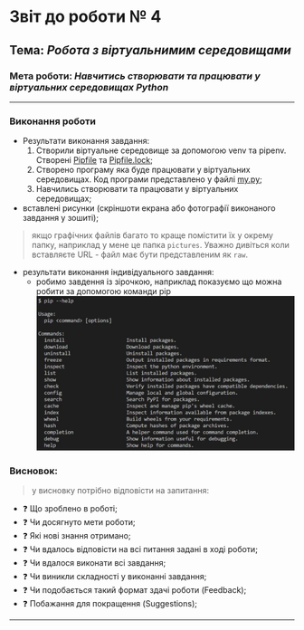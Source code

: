 # Звіт до роботи № 4
## Тема: _Робота з віртуальнимим середовищами_
### Мета роботи: _Навчитись створювати та працювати у віртуальних середовищах Python_
---
### Виконання роботи
- Результати виконання завдання:
    1. Створили віртуальне середовище за допомогою venv та pipenv. Створені [Pipfile](./Pipfile) та [Pipfile.lock](./Pipfile.lock);
    1. Створено програму яка буде працювати у віртуальних середовищах. Код програми представлено у файлі [my.py](./my.py);
    1. Навчились створювати та працювати у віртуальних середовищах;
- вставлені рисунки (скріншоти екрана або фотографії виконаного завдання у зошиті);
> якщо графічних файлів багато то краще помістити їх у окрему папку, наприклад у мене це папка `pictures`. Уважно дивіться коли вставляєте URL - файл має бути представленим як `raw`. 


- результати виконання індивідуального завдання:
    - робимо завдення із зірочкою, наприклад показуємо що можна робити за допомогою команди pip
    ![](./1.jpg)

### Висновок: 
> у висновку потрібно відповісти на запитання:
- :question: Що зроблено в роботі;
- :question: Чи досягнуто мети роботи;
- :question: Які нові знання отримано;
- :question: Чи вдалось відповісти на всі питання задані в ході роботи;
- :question: Чи вдалося виконати всі завдання;
- :question: Чи виникли складності у виконанні завдання;
- :question: Чи подобається такий формат здачі роботи (Feedback);
- :question: Побажання для покращення (Suggestions);
---